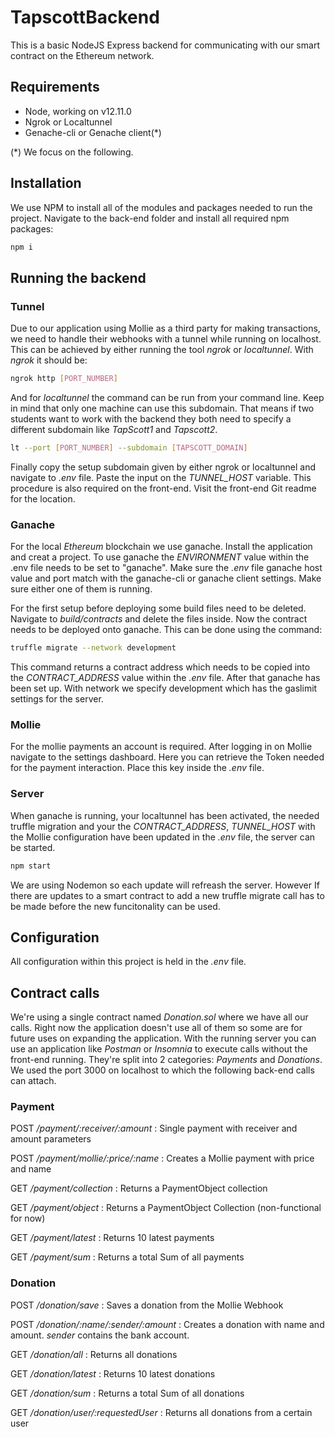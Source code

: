 # TapscottBackend

This is a basic NodeJS Express backend for communicating with our smart contract on the Ethereum network.

## Requirements
* Node, working on v12.11.0 
* Ngrok or Localtunnel
* Genache-cli or Genache client(*)

(*) We focus on the following.

## Installation
We use NPM to install all of the modules and packages needed to run the project. Navigate to the back-end folder and install all required npm packages:
```bash
npm i
```

## Running the backend

### Tunnel
Due to our application using Mollie as a third party for making transactions, we need to handle their webhooks with a tunnel while running on localhost. This can be achieved by either running the tool *ngrok* or *localtunnel*. With *ngrok* it should be:
```bash
ngrok http [PORT_NUMBER]
```

And for *localtunnel* the command can be run from your command line. Keep in mind that only one machine can use this subdomain. That means if two students want to work with the backend they both need to specify a different subdomain like *TapScott1* and *Tapscott2*.
```bash
lt --port [PORT_NUMBER] --subdomain [TAPSCOTT_DOMAIN] 
```

Finally copy the setup subdomain given by either ngrok or localtunnel and navigate to *.env* file. Paste the input on the *TUNNEL_HOST* variable. This procedure is also required on the front-end. Visit the front-end Git readme for the location.

### Ganache
For the local *Ethereum* blockchain we use ganache. Install the application and creat a project.
To use ganache the *ENVIRONMENT* value within the .env file needs to be set to "ganache". Make sure the *.env* file ganache host value and port match with the ganache-cli or ganache client settings. Make sure either one of them is running.

For the first setup before deploying some build files need to be deleted. Navigate to *build/contracts* and delete the files inside. Now the contract needs to be deployed onto ganache. This can be done using the command:
```bash
truffle migrate --network development
```

This command returns a contract address which needs to be copied into the *CONTRACT_ADDRESS* value within the *.env* file. After that ganache has been set up. With network we specify development which has the gaslimit settings for the server.

### Mollie
For the mollie payments an account is required. After logging in on Mollie navigate to the settings dashboard. Here you can retrieve the Token needed for the payment interaction. Place this key inside the *.env* file.

### Server

When ganache is running, your localtunnel has been activated, the needed truffle migration and your the *CONTRACT_ADDRESS*, *TUNNEL_HOST* with the Mollie configuration have been updated in the *.env* file, the server can be started.
```bash
npm start
```
We are using Nodemon so each update will refreash the server. However If there are updates to a smart contract to add a new truffle migrate call has to be made before the new funcitonality can be used.
## Configuration
All configuration within this project is held in the *.env* file.

## Contract calls

We're using a single contract named *Donation.sol* where we have all our calls. Right now the application doesn't use all of them so some are for future uses on expanding the application. With the running server you can use an application like *Postman* or *Insomnia* to execute calls without the front-end running. They're split into 2 categories: *Payments* and *Donations*. 
We used the port 3000 on localhost to which the following back-end calls can attach.

### Payment
POST */payment/:receiver/:amount* : Single payment with receiver and amount parameters

POST */payment/mollie/:price/:name* : Creates a Mollie payment with price and name

GET */payment/collection* : Returns a PaymentObject collection

GET */payment/object* : Returns a PaymentObject Collection (non-functional for now)

GET */payment/latest* : Returns 10 latest payments

GET */payment/sum* : Returns a total Sum of all payments

### Donation
POST */donation/save* : Saves a donation from the Mollie Webhook

POST */donation/:name/:sender/:amount* : Creates a donation with name and amount. *sender* contains the bank account.

GET */donation/all* : Returns all donations

GET */donation/latest* : Returns 10 latest donations

GET */donation/sum* : Returns a total Sum of all donations

GET */donation/user/:requestedUser* : Returns all donations from a certain user
